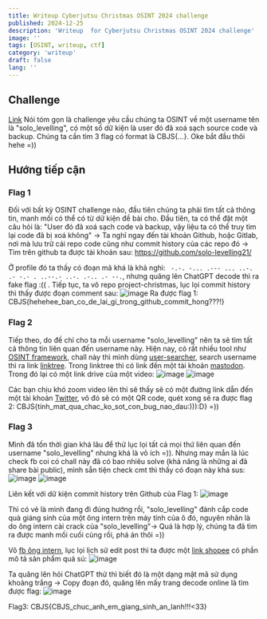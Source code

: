```yaml
---
title: Writeup Cyberjutsu Christmas OSINT 2024 challenge
published: 2024-12-25
description: 'Writeup  for Cyberjutsu Christmas OSINT 2024 challenge'
image: ''
tags: [OSINT, writeup, ctf]
category: 'writeup'
draft: false 
lang: ''
---
```


## Challenge
[Link](https://www.facebook.com/CyberJutsu/posts/pfbid0n8hk9AVVuP8n4P6ND5635uXt93uPbUfoyq1riwum7EHZ61Upjn9DvDPrvL5EJNaml?__cft__[0]=AZX9Cij64UsVFGcYMHHo7pQLf_OghNp98Di7cKyqbML7-DWNzp2lyX-86lloVHeFZ9jIwG4jHBKXfBQ_lTlV-jYyPZmnHqevGLzyr6Hy_3BrrRdIUqejtkPGPAV4OPJNYrkBMhmKdjuPhp45Oylv4aJNPNv9BMFWt6ewFiA_7qR8eXVmv6t089NShp-O1H5VCBI&__tn__=%2CO%2CP-R)
Nói tóm gọn là challenge yêu cầu chúng ta OSINT về một username tên là "solo_levelling", có một số dữ kiện là user đó đã xoá sạch source code và backup. Chúng ta cần tìm 3 flag có format là CBJS{...}. Oke bắt đầu thôi hehe =))

## Hướng tiếp cận

### Flag 1
Đối với bất kỳ OSINT challenge nào, đầu tiên chúng ta phải tìm tất cả thông tin, manh mối có thể có từ dữ kiện đề bài cho. Đầu tiên, ta có thể đặt một câu hỏi là: "User đó đã xoá sạch code và backup, vậy liệu ta có thể truy tìm lại code đã bị xoá không" -> Ta nghĩ ngay đến tài khoản Github, hoặc Gitlab, nơi mà lưu trữ cái repo code cũng như commit history của các repo đó -> Tìm trên github ta được tài khoản sau: https://github.com/solo-levelling21/

Ở profile đó ta thấy có đoạn mã khá là khả nghi: `
-.-. -... .--- ... ..-. .- -.- . ..--.- ..-. .-.. .- --.`, nhưng quăng lên ChatGPT decode thì ra fake flag :(( . Tiếp tục, ta vô repo project-christmas, lục lọi commit history thì thấy được đoạn comment sau:
![image](https://hackmd.io/_uploads/rJwM8bFSke.png)
Ra được flag 1: CBJS{hehehee_ban_co_de_lai_gi_trong_github_commit_hong???!}

### Flag 2
Tiếp theo, do đề chỉ cho ta mỗi username "solo_levelling" nên ta sẽ tìm tất cả thông tin liên quan đến username này. Hiện nay, có rất nhiều tool như [OSINT framework](https://osintframework.com/), chall này thì mình dùng [user-searcher](https://www.user-searcher.com/), search username thì ra link [linktree](https://linktr.ee/solo_levelling). Trong linktree thì có link đến một tài khoản [mastodon](https://mastodon.social/@solo_levelling). Trong đó lại có một link drive của một video:
![image](https://hackmd.io/_uploads/HJ6Zu-Frkx.png)
![image](https://hackmd.io/_uploads/r108_btrJg.png)

Các bạn chịu khó zoom video lên thì sẽ thấy sẽ có một đường link dẫn đến một tài khoản [Twitter](https://x.com/hackerbinhthanh), vô đó sẽ có một QR code, quét xong sẽ ra được flag 2: CBJS{tinh_mat_qua_chac_ko_sot_con_bug_nao_dau:))):D} =))

### Flag 3
Mình đã tốn thời gian khá lâu để thử lục lọi tất cả mọi thứ liên quan đến username "solo_levelling" nhưng khá là vô ích =)). Nhưng may mắn là lúc check fb coi có chall này đã có bao nhiêu solve (khả năng là những ai đã share bài public), mình sẵn tiện check cmt thì thấy có đoạn này khá sus:
![image](https://hackmd.io/_uploads/SyfQo-FB1e.png)
![image](https://hackmd.io/_uploads/rJVEiWYr1l.png)


Liên kết với dữ kiện commit history trên Github của Flag 1: 
![image](https://hackmd.io/_uploads/r1d_oWtBkg.png)

Thì có vẻ là mình đang đi đúng hướng rồi, "solo_levelling" đánh cắp code quà giáng sinh của một ông intern trên máy tính của ô đó, nguyên nhân là do ông intern cài crack của "solo_levelling"-> Quá là hợp lý, chúng ta đã tìm ra được manh mối cuối cùng rồi, phá án thôi =))

Vô [fb ông intern](https://www.facebook.com/profile.php?id=100088375063671&comment_id=Y29tbWVudDoxMjcwNDQ2NTA0MDQ4NTE3XzI5ODUwMTA4MDQ5OTU1MzE%3D), lục lọi lịch sử edit post thì ta được một [link shopee](https://shopee.vn/product/339905651/24238438584/) có phần mô tả sản phẩm quá sú:
![image](https://hackmd.io/_uploads/SksNTWKrJl.png)

Ta quăng lên hỏi ChatGPT thử thì biết đó là một dạng mật mã sử dụng khoảng trắng -> Copy đoạn đó, quăng lên mấy trang decode online là tìm được flag:
![image](https://hackmd.io/_uploads/rkFRp-Frkx.png)

Flag3: CBJS{CBJS_chuc_anh_em_giang_sinh_an_lanh!!!<33}